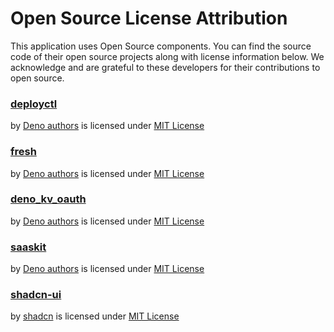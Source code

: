 # Open Source License Attribution

This application uses Open Source components. You can find the source code of
their open source projects along with license information below. We acknowledge
and are grateful to these developers for their contributions to open source.

### [deployctl](https://github.com/denoland/fresh)

by [Deno authors](https://github.com/denoland) is licensed under
[MIT License](https://github.com/denoland/deployctl/blob/main/LICENSE)

### [fresh](https://github.com/denoland/fresh)

by [Deno authors](https://github.com/denoland) is licensed under
[MIT License](https://github.com/denoland/fresh/blob/master/LICENSE)

### [deno_kv_oauth](https://github.com/denoland/deno_kv_oauth)

by [Deno authors](https://github.com/denoland) is licensed under
[MIT License](https://github.com/denoland/deno_kv_oauth/blob/master/LICENSE)

### [saaskit](https://github.com/denoland/saaskit)

by [Deno authors](https://github.com/denoland) is licensed under
[MIT License](https://github.com/denoland/saaskit/blob/master/LICENSE)

### [shadcn-ui](https://github.com/shadcn-ui/ui)

by [shadcn](https://github.com/shadcn-ui) is licensed under
[MIT License](https://github.com/shadcn-ui/ui/blob/main/LICENS.md)
